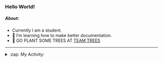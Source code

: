 ### Hello World!

##### About:
- Currently I am a student.
- 🌱 I’m learning how to make better documentation.
- 🌱 GO PLANT SOME TREES AT [TEAM TREES](https://teamtrees.org/)

---
<details>
  <summary>:zap: My Activity:</summary>
  
<!--START_SECTION:waka-->
![Code Time](http://img.shields.io/badge/Code%20Time-1%2C146%20hrs%2053%20mins-blue)

**I'm a Night 🦉** 

```text
🌞 Morning                1401 commits        ██░░░░░░░░░░░░░░░░░░░░░░░   09.15 % 
🌆 Daytime                5431 commits        █████████░░░░░░░░░░░░░░░░   35.47 % 
🌃 Evening                4421 commits        ███████░░░░░░░░░░░░░░░░░░   28.87 % 
🌙 Night                  4059 commits        ███████░░░░░░░░░░░░░░░░░░   26.51 % 
```
📅 **I'm Most Productive on Wednesday** 

```text
Monday                   2309 commits        ████░░░░░░░░░░░░░░░░░░░░░   15.08 % 
Tuesday                  1992 commits        ███░░░░░░░░░░░░░░░░░░░░░░   13.01 % 
Wednesday                3528 commits        ██████░░░░░░░░░░░░░░░░░░░   23.04 % 
Thursday                 1903 commits        ███░░░░░░░░░░░░░░░░░░░░░░   12.43 % 
Friday                   1497 commits        ██░░░░░░░░░░░░░░░░░░░░░░░   09.78 % 
Saturday                 1367 commits        ██░░░░░░░░░░░░░░░░░░░░░░░   08.93 % 
Sunday                   2716 commits        ████░░░░░░░░░░░░░░░░░░░░░   17.74 % 
```


📊 **This Week I Spent My Time On** 

```text
🔥 Editors: 
VS Code                  2 hrs 21 mins       █████████████████████████   100.00 % 

🐱‍💻 Projects: 
giveth-dapps-v2          2 hrs 6 mins        ██████████████████████░░░   89.83 % 
praise                   14 mins             ███░░░░░░░░░░░░░░░░░░░░░░   10.17 % 
```


 Last Updated on 10/07/2023 03:22:38 UTC
<!--END_SECTION:waka-->
</details>
